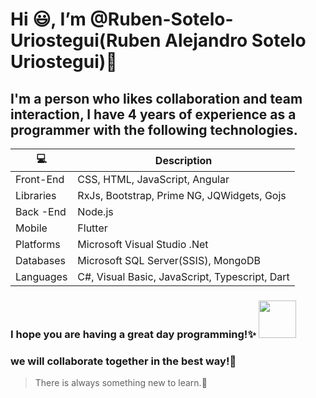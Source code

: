 # Hi :smiley:, I’m @Ruben-Sotelo-Uriostegui(Ruben Alejandro Sotelo Uriostegui)👋 
## I'm a person who likes collaboration and team interaction, I have 4 years of experience as a programmer with the following technologies.

|   :computer:   | Description                                   |    
|----------------|-----------------------------------------------| 
|Front-End       |CSS, HTML, JavaScript, Angular                 |
|Libraries       |RxJs, Bootstrap, Prime NG, JQWidgets, Gojs     |
|Back -End       |Node.js                                        |
|Mobile          |Flutter                                        |
|Platforms       |Microsoft Visual Studio .Net                   |
|Databases       |Microsoft SQL Server(SSIS), MongoDB            |
|Languages       |C#, Visual Basic, JavaScript, Typescript, Dart |  

### I hope you are having a great day programming!✨  <img src="https://acegif.com/wp-content/uploads/cat-typing-12.gif" width="60" height="60" />
### we will collaborate together in the best way!💞️
> There is always something new to learn.:pushpin:

<!---
Ruben-Sotelo-Uriostegui/Ruben-Sotelo-Uriostegui is a ✨ special ✨ repository because its `README.md` (this file) appears on your GitHub profile.
You can click the Preview link to take a look at your changes.
--->
